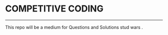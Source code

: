 # COMPETITIVE CODING
-----------
This repo will be a  medium for Questions and Solutions stud wars .
